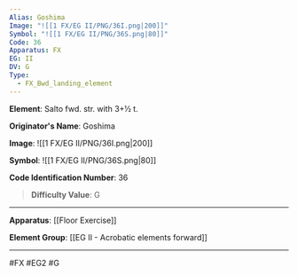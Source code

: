 ```yaml
---
Alias: Goshima
Image: "![[1 FX/EG II/PNG/36I.png|200]]"
Symbol: "![[1 FX/EG II/PNG/36S.png|80]]"
Code: 36
Apparatus: FX
EG: II
DV: G
Type:
  - FX_Bwd_landing_element
---
```

**Element**: Salto fwd. str. with 3+1⁄2 t.

**Originator's Name**: Goshima

**Image**:
![[1 FX/EG II/PNG/36I.png|200]]

**Symbol**:
![[1 FX/EG II/PNG/36S.png|80]]

**Code Identification Number**: 36

>**Difficulty Value**: G

___
**Apparatus**: [[Floor Exercise]]

**Element Group**: [[EG II - Acrobatic elements forward]]
___
#FX #EG2 #G
